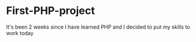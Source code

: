 # First-PHP-project
It's been 2 weeks since I have learned PHP and I decided to put my skills to work today
